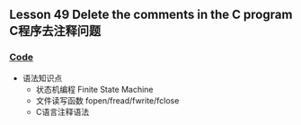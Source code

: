 ## Lesson 49 Delete the comments in the C program C程序去注释问题

### [Code](Lesson-49/) 

* 语法知识点         
	- 状态机编程 Finite State Machine
	- 文件读写函数 fopen/fread/fwrite/fclose
	- C语言注释语法 